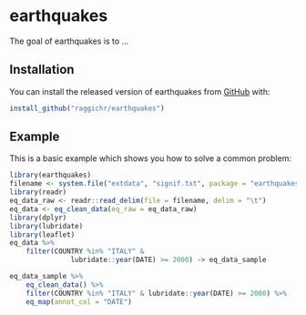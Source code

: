 
# earthquakes

<!-- badges: start -->
<!-- badges: end -->

The goal of earthquakes is to ...

## Installation

You can install the released version of earthquakes from [GitHub](https://github.com/raggichr/earthquakes) with:

``` r
install_github("raggichr/earthquakes")
```

## Example

This is a basic example which shows you how to solve a common problem:

``` r
library(earthquakes)
filename <- system.file("extdata", "signif.txt", package = "earthquakes")
library(readr)
eq_data_raw <- readr::read_delim(file = filename, delim = "\t")
eq_data <- eq_clean_data(eq_raw = eq_data_raw)
library(dplyr)
library(lubridate)
library(leaflet)
eq_data %>%
    filter(COUNTRY %in% "ITALY" &
               lubridate::year(DATE) >= 2000) -> eq_data_sample

eq_data_sample %>%
    eq_clean_data() %>%
    filter(COUNTRY %in% "ITALY" & lubridate::year(DATE) >= 2000) %>%
    eq_map(annot_col = "DATE")
```

